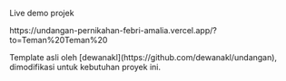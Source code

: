 <p>Live demo projek</p>
<p>https://undangan-pernikahan-febri-amalia.vercel.app/?to=Teman%20Teman%20</p>


<p>Template asli oleh [dewanakl](https://github.com/dewanakl/undangan), dimodifikasi untuk kebutuhan proyek ini.</p>

